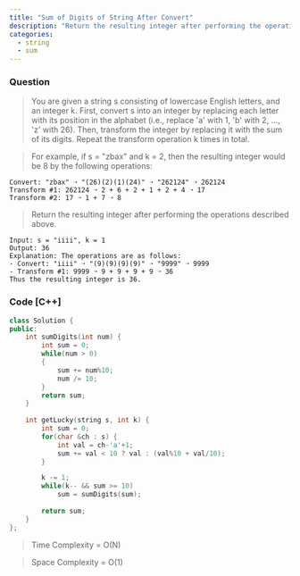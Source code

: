 ```yaml
---
title: "Sum of Digits of String After Convert"
description: "Return the resulting integer after performing the operations"
categories:
  - string
  - sum
---
```


### Question

> You are given a string s consisting of lowercase English letters, and an integer k.
> First, convert s into an integer by replacing each letter with its position in the alphabet (i.e., replace 'a' with 1, 'b' with 2, ..., 'z' with 26). Then, transform the integer by replacing it with the sum of its digits. Repeat the transform operation k times in total.

> For example, if s = "zbax" and k = 2, then the resulting integer would be 8 by the following operations:
```
Convert: "zbax" ➝ "(26)(2)(1)(24)" ➝ "262124" ➝ 262124
Transform #1: 262124 ➝ 2 + 6 + 2 + 1 + 2 + 4 ➝ 17
Transform #2: 17 ➝ 1 + 7 ➝ 8
```
> Return the resulting integer after performing the operations described above.

```
Input: s = "iiii", k = 1
Output: 36
Explanation: The operations are as follows:
- Convert: "iiii" ➝ "(9)(9)(9)(9)" ➝ "9999" ➝ 9999
- Transform #1: 9999 ➝ 9 + 9 + 9 + 9 ➝ 36
Thus the resulting integer is 36.
```

### Code [C++]

```cpp
class Solution {
public:
    int sumDigits(int num) {
        int sum = 0;
        while(num > 0) 
        { 
            sum += num%10;
            num /= 10;
        }
        return sum;
    }
    
    int getLucky(string s, int k) {
        int sum = 0;
        for(char &ch : s) {
		    int val = ch-'a'+1;
		    sum += val < 10 ? val : (val%10 + val/10);
		}

        k -= 1;
        while(k-- && sum >= 10) 
            sum = sumDigits(sum);
        
        return sum;
    }
};
```

> Time Complexity = O(N)

> Space Complexity = O(1)
